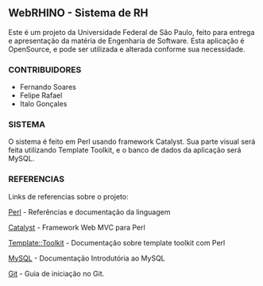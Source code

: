 ## WebRHINO - Sistema de RH

Este é um projeto da Universidade Federal de São Paulo,
feito para entrega e apresentação da matéria de Engenharia de Software.
Esta aplicação é OpenSource, e pode ser utilizada e alterada conforme sua 
necessidade. 

### CONTRIBUIDORES
* Fernando Soares
* Felipe Rafael
* Italo Gonçales

### SISTEMA

O sistema é feito em Perl usando framework Catalyst. Sua parte visual
será feita utilizando Template Toolkit, e o banco de dados da aplicação
será MySQL.

### REFERENCIAS

Links de referencias sobre o projeto:

[Perl](https://perl.org) - Referências e documentação da linguagem

[Catalyst](http://search.cpan.org/~ether/Catalyst-Manual-5.9009/lib/Catalyst/Manual/Tutorial.pod) - Framework Web MVC para Perl

[Template::Toolkit](http://www.template-toolkit.org/docs/index.html) - Documentação sobre template toolkit com Perl

[MySQL](http://dev.mysql.com/doc/refman/5.6/en/index.html) - Documentação Introdutória ao MySQL

[Git](https://git-scm.com/book/en/v1/Getting-Started) - Guia de iniciação no Git.
